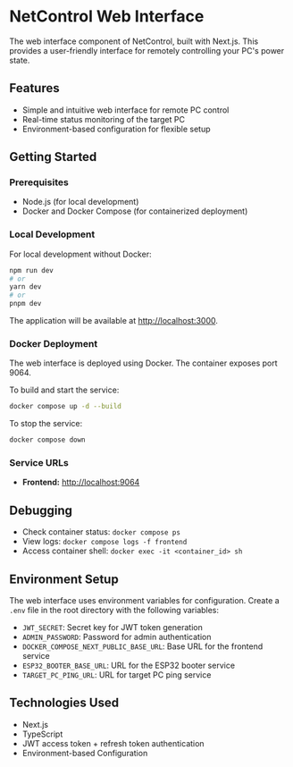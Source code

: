 # NetControl Web Interface

The web interface component of NetControl, built with Next.js. This provides a user-friendly interface for remotely controlling your PC's power state.

## Features
- Simple and intuitive web interface for remote PC control
- Real-time status monitoring of the target PC
- Environment-based configuration for flexible setup

## Getting Started

### Prerequisites
- Node.js (for local development)
- Docker and Docker Compose (for containerized deployment)

### Local Development
For local development without Docker:
```sh
npm run dev
# or
yarn dev
# or
pnpm dev
```

The application will be available at [http://localhost:3000](http://localhost:3000).

### Docker Deployment
The web interface is deployed using Docker. The container exposes port 9064.

To build and start the service:
```sh
docker compose up -d --build
```

To stop the service:
```sh
docker compose down
```

### Service URLs
- **Frontend:** [http://localhost:9064](http://localhost:9064)

## Debugging
- Check container status: `docker compose ps`
- View logs: `docker compose logs -f frontend`
- Access container shell: `docker exec -it <container_id> sh`

## Environment Setup
The web interface uses environment variables for configuration. Create a `.env` file in the root directory with the following variables:
- `JWT_SECRET`: Secret key for JWT token generation
- `ADMIN_PASSWORD`: Password for admin authentication
- `DOCKER_COMPOSE_NEXT_PUBLIC_BASE_URL`: Base URL for the frontend service
- `ESP32_BOOTER_BASE_URL`: URL for the ESP32 booter service
- `TARGET_PC_PING_URL`: URL for target PC ping service

## Technologies Used
- Next.js
- TypeScript
- JWT access token + refresh token authentication
- Environment-based Configuration 